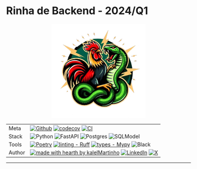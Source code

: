 # Rinha de Backend - 2024/Q1

<div align="center">

<img src="https://github.com/kalelmartinho/rinha-backend-2024-q1-fastapi/blob/master/docs/assets/rinhapy.png" alt="Logo Rinha de Backend Python" width="256" role="img">


| | |
| --- | --- |
| Meta | [![Github](https://img.shields.io/badge/reposit%C3%B3rio%20-%23121011.svg?style=flat&logo=github&logoColor=white)](https://github.com/kalelmartinho/rinha-backend-2024-q1-fastapi) [![codecov](https://codecov.io/gh/kalelmartinho/rinha-backend-2024-q1-fastapi/graph/badge.svg?token=JMoe966pXm)](https://codecov.io/gh/kalelmartinho/rinha-backend-2024-q1-fastapi) [![CI](https://github.com/kalelmartinho/rinha-backend-2024-q1-fastapi/actions/workflows/testes-rinha.yml/badge.svg)](https://github.com/kalelmartinho/rinha-backend-2024-q1-fastapi/actions/workflows/testes-rinha.yml) |
| Stack | ![Python](https://img.shields.io/badge/python-3670A0?style=flat&logo=python&logoColor=ffdd54) ![FastAPI](https://img.shields.io/badge/FastAPI-005571?style=flat&logo=fastapi) ![Postgres](https://img.shields.io/badge/postgres-%23316192.svg?style=flat&logo=postgresql&logoColor=white) ![SQLModel](https://img.shields.io/badge/ORM-SQLModel%20-darkorchid?style=flat&link=com) |
| Tools | [![Poetry](https://img.shields.io/endpoint?url=https://python-poetry.org/badge/v0.json)](https://python-poetry.org/) [![linting - Ruff](https://img.shields.io/endpoint?url=https://raw.githubusercontent.com/astral-sh/ruff/main/assets/badge/v2.json)](https://github.com/astral-sh/ruff) [![types - Mypy](https://img.shields.io/badge/types-Mypy-blue.svg)](https://github.com/python/mypy) ![Black](https://img.shields.io/badge/code%20style-black-black?style=flat) |
| Author | [![made with hearth by kalelMartinho](https://img.shields.io/badge/made%20with%20%E2%99%A5%20by-kalelMartinho-ff1414.svg?style=flat)](https://github.com/kalelmartinho) [![LinkedIn](https://img.shields.io/badge/linkedin-%230077B5.svg?style=flat&logo=linkedin&logoColor=white)](https://www.linkedin.com/in/kalelmartinho/) [![X](https://img.shields.io/badge/X-%23000000.svg?style=flat&logo=X&logoColor=white)](https://x.com/kalelmartinho/)

</div>

-----
